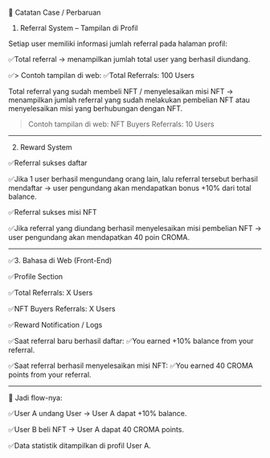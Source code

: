 📌 Catatan Case / Perbaruan

1. Referral System – Tampilan di Profil

Setiap user memiliki informasi jumlah referral pada halaman profil:

✅Total referral → menampilkan jumlah total user yang berhasil diundang.

✅> Contoh tampilan di web:
✅Total Referrals: 100 Users

Total referral yang sudah membeli NFT / menyelesaikan misi NFT → menampilkan jumlah referral yang sudah melakukan pembelian NFT atau menyelesaikan misi yang berhubungan dengan NFT.

> Contoh tampilan di web:
NFT Buyers Referrals: 10 Users

---

2. Reward System

✅Referral sukses daftar

✅Jika 1 user berhasil mengundang orang lain, lalu referral tersebut berhasil mendaftar → user pengundang akan mendapatkan bonus +10% dari total balance.

✅Referral sukses misi NFT

✅Jika referral yang diundang berhasil menyelesaikan misi pembelian NFT → user pengundang akan mendapatkan 40 poin CROMA.

---

✅3. Bahasa di Web (Front-End)

✅Profile Section

✅Total Referrals: X Users

✅NFT Buyers Referrals: X Users

✅Reward Notification / Logs

✅Saat referral baru berhasil daftar:
✅You earned +10% balance from your referral.

✅Saat referral berhasil menyelesaikan misi NFT:
✅You earned 40 CROMA points from your referral.

---

📖 Jadi flow-nya:

✅User A undang User     → User A dapat +10% balance.

✅User B beli NFT → User A dapat 40 CROMA points.

✅Data statistik ditampilkan di profil User A.
